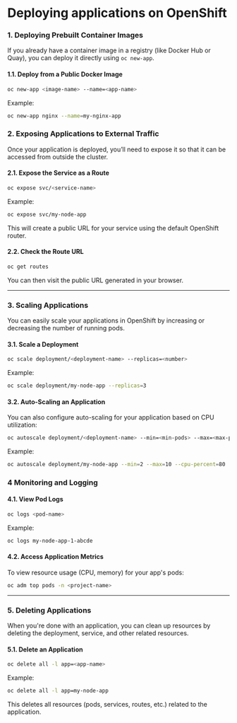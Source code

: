 # Deploying applications on OpenShift


### **1. Deploying Prebuilt Container Images**

If you already have a container image in a registry (like Docker Hub or Quay), you can deploy it directly using `oc new-app`.

#### **1.1. Deploy from a Public Docker Image**
```bash
oc new-app <image-name> --name=<app-name>
```
Example:
```bash
oc new-app nginx --name=my-nginx-app
```

### **2. Exposing Applications to External Traffic**

Once your application is deployed, you’ll need to expose it so that it can be accessed from outside the cluster.

#### **2.1. Expose the Service as a Route**
```bash
oc expose svc/<service-name>
```
Example:
```bash
oc expose svc/my-node-app
```

This will create a public URL for your service using the default OpenShift router.

#### **2.2. Check the Route URL**
```bash
oc get routes
```
You can then visit the public URL generated in your browser.

---

### **3. Scaling Applications**

You can easily scale your applications in OpenShift by increasing or decreasing the number of running pods.

#### **3.1. Scale a Deployment**
```bash
oc scale deployment/<deployment-name> --replicas=<number>
```
Example:
```bash
oc scale deployment/my-node-app --replicas=3
```

#### **3.2. Auto-Scaling an Application**
You can also configure auto-scaling for your application based on CPU utilization:

```bash
oc autoscale deployment/<deployment-name> --min=<min-pods> --max=<max-pods> --cpu-percent=<cpu-threshold>
```
Example:
```bash
oc autoscale deployment/my-node-app --min=2 --max=10 --cpu-percent=80
```


### **4 Monitoring and Logging**

#### **4.1. View Pod Logs**
```bash
oc logs <pod-name>
```
Example:
```bash
oc logs my-node-app-1-abcde
```

#### **4.2. Access Application Metrics**
To view resource usage (CPU, memory) for your app's pods:

```bash
oc adm top pods -n <project-name>
```

---

### **5. Deleting Applications**

When you're done with an application, you can clean up resources by deleting the deployment, service, and other related resources.

#### **5.1. Delete an Application**
```bash
oc delete all -l app=<app-name>
```
Example:
```bash
oc delete all -l app=my-node-app
```

This deletes all resources (pods, services, routes, etc.) related to the application.
